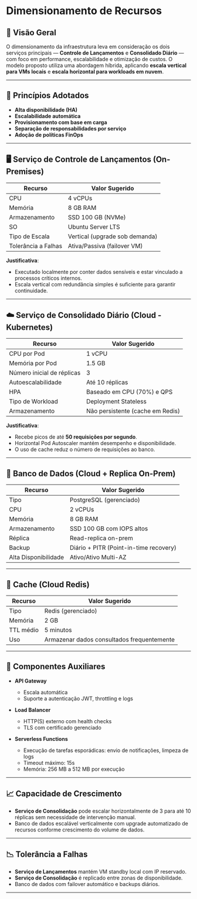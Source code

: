# Dimensionamento de Recursos

## 📌 Visão Geral

O dimensionamento da infraestrutura leva em consideração os dois serviços principais — **Controle de Lançamentos** e **Consolidado Diário** — com foco em performance, escalabilidade e otimização de custos. O modelo proposto utiliza uma abordagem híbrida, aplicando **escala vertical para VMs locais** e **escala horizontal para workloads em nuvem**.

---

## 🧠 Princípios Adotados

- **Alta disponibilidade (HA)**
- **Escalabilidade automática**
- **Provisionamento com base em carga**
- **Separação de responsabilidades por serviço**
- **Adoção de políticas FinOps**

---

## 🖥️ Serviço de Controle de Lançamentos (On-Premises)

| Recurso               | Valor Sugerido              |
|-----------------------|-----------------------------|
| CPU                  | 4 vCPUs                      |
| Memória              | 8 GB RAM                     |
| Armazenamento        | SSD 100 GB (NVMe)            |
| SO                   | Ubuntu Server LTS            |
| Tipo de Escala       | Vertical (upgrade sob demanda) |
| Tolerância a Falhas  | Ativa/Passiva (failover VM)  |

**Justificativa**:
- Executado localmente por conter dados sensíveis e estar vinculado a processos críticos internos.
- Escala vertical com redundância simples é suficiente para garantir continuidade.

---

## ☁️ Serviço de Consolidado Diário (Cloud - Kubernetes)

| Recurso                        | Valor Sugerido                  |
|--------------------------------|---------------------------------|
| CPU por Pod                   | 1 vCPU                          |
| Memória por Pod               | 1.5 GB                          |
| Número inicial de réplicas    | 3                               |
| Autoescalabilidade            | Até 10 réplicas                 |
| HPA                           | Baseado em CPU (70%) e QPS      |
| Tipo de Workload              | Deployment Stateless            |
| Armazenamento                 | Não persistente (cache em Redis)|

**Justificativa**:
- Recebe picos de até **50 requisições por segundo**.
- Horizontal Pod Autoscaler mantém desempenho e disponibilidade.
- O uso de cache reduz o número de requisições ao banco.

---

## 🧱 Banco de Dados (Cloud + Replica On-Prem)

| Recurso                        | Valor Sugerido              |
|--------------------------------|-----------------------------|
| Tipo                          | PostgreSQL (gerenciado)     |
| CPU                           | 2 vCPUs                     |
| Memória                       | 8 GB RAM                    |
| Armazenamento                 | SSD 100 GB com IOPS altos   |
| Réplica                       | Read-replica on-prem        |
| Backup                        | Diário + PITR (Point-in-time recovery) |
| Alta Disponibilidade          | Ativo/Ativo Multi-AZ        |

---

## 🔁 Cache (Cloud Redis)

| Recurso         | Valor Sugerido         |
|-----------------|------------------------|
| Tipo            | Redis (gerenciado)     |
| Memória         | 2 GB                   |
| TTL médio       | 5 minutos              |
| Uso             | Armazenar dados consultados frequentemente |

---

## 🔧 Componentes Auxiliares

- **API Gateway**
  - Escala automática
  - Suporte a autenticação JWT, throttling e logs

- **Load Balancer**
  - HTTP(S) externo com health checks
  - TLS com certificado gerenciado

- **Serverless Functions**
  - Execução de tarefas esporádicas: envio de notificações, limpeza de logs
  - Timeout máximo: 15s
  - Memória: 256 MB a 512 MB por execução

---

## 📈 Capacidade de Crescimento

- **Serviço de Consolidação** pode escalar horizontalmente de 3 para até 10 réplicas sem necessidade de intervenção manual.
- Banco de dados escalável verticalmente com upgrade automatizado de recursos conforme crescimento do volume de dados.

---

## 📉 Tolerância a Falhas

- **Serviço de Lançamentos** mantém VM standby local com IP reservado.
- **Serviço de Consolidação** é replicado entre zonas de disponibilidade.
- Banco de dados com failover automático e backups diários.

---

